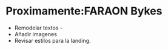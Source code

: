 # Proximamente:FARAON Bykes
- Remodelar textos -
- Añadir imagenes
- Revisar estilos para la landing.